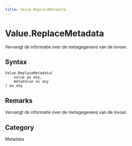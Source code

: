 ```yaml
---
title: Value.ReplaceMetadata
---
```


# Value.ReplaceMetadata


Vervangt de informatie over de metagegevens van de invoer.


## Syntax

```powerquery
Value.ReplaceMetadata(
    value as any,
    metaValue as any
) as any
```


## Remarks

Vervangt de informatie over de metagegevens van de invoer.



## Category
Metadata
